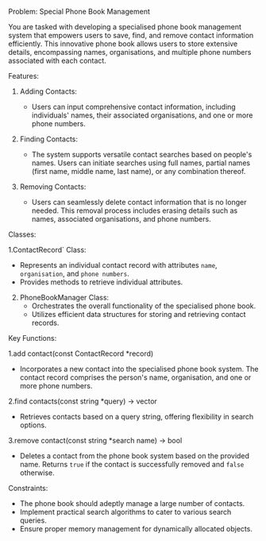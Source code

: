 Problem: Special Phone Book Management

You are tasked with developing a specialised phone book management system that empowers users to save, find, and remove contact information efficiently. This innovative phone book allows users to store extensive details, encompassing names, organisations, and multiple phone numbers associated with each contact.

Features:

1. Adding Contacts:
   - Users can input comprehensive contact information, including individuals' names, their associated organisations, and one or more phone numbers.

2. Finding Contacts:
   - The system supports versatile contact searches based on people's names. Users can initiate searches using full names, partial names (first name, middle name, last name), or any combination thereof.

3. Removing Contacts:
   - Users can seamlessly delete contact information that is no longer needed. This removal process includes erasing details such as names, associated organisations, and phone numbers.

Classes:

1.ContactRecord` Class:
   - Represents an individual contact record with attributes `name`, `organisation`, and `phone numbers`.
   - Provides methods to retrieve individual attributes.

2. PhoneBookManager Class:
   - Orchestrates the overall functionality of the specialised phone book.
   - Utilizes efficient data structures for storing and retrieving contact records.

Key Functions:

1.add contact(const ContactRecord *record)
   - Incorporates a new contact into the specialised phone book system. The contact record comprises the person's name, organisation, and one or more phone numbers.

2.find contacts(const string *query) -> vector<ContactRecord >
   - Retrieves contacts based on a query string, offering flexibility in search options.

3.remove contact(const string *search name) -> bool
   - Deletes a contact from the phone book system based on the provided name. Returns `true` if the contact is successfully removed and `false` otherwise.

Constraints:

- The phone book should adeptly manage a large number of contacts.
- Implement practical search algorithms to cater to various search queries.
- Ensure proper memory management for dynamically allocated objects.

